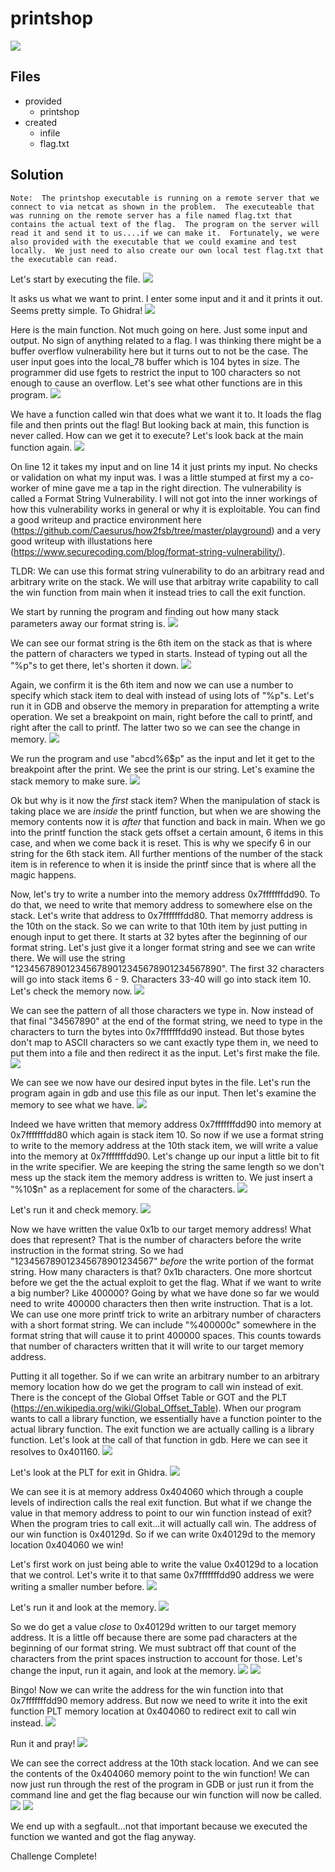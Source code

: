 # printshop
![](images/problem.PNG)

## Files
- provided
    - printshop
- created
    - infile
    - flag.txt

## Solution
```
Note:  The printshop executable is running on a remote server that we connect to via netcat as shown in the problem.  The executeable that was running on the remote server has a file named flag.txt that contains the actual text of the flag.  The program on the server will read it and send it to us....if we can make it.  Fortunately, we were also provided with the executable that we could examine and test locally.  We just need to also create our own local test flag.txt that the executable can read.
```

Let's start by executing the file.
![](images/ss_00.PNG)

It asks us what we want to print.  I enter some input and it and it prints it out.  Seems pretty simple.  To Ghidra!
![](images/ss_01.PNG)

Here is the main function.  Not much going on here.  Just some input and output.  No sign of anything related to a flag.  I was thinking there might be a buffer overflow vulnerability here but it turns out to not be the case.  The user input goes into the local_78 buffer which is 104 bytes in size.  The programmer did use fgets to restrict the input to 100 characters so not enough to cause an overflow.  Let's see what other functions are in this program.
![](images/ss_02.PNG)

We have a function called win that does what we want it to.  It loads the flag file and then prints out the flag!  But looking back at main, this function is never called.  How can we get it to execute?  Let's look back at the main function again.
![](images/ss_01.PNG)

On line 12 it takes my input and on line 14 it just prints my input.  No checks or validation on what my input was.  I was a little stumped at first my a co-worker of mine gave me a tap in the right direction.  The vulnerability is called a Format String Vulnerability.  I will not got into the inner workings of how this vulnerability works in general or why it is exploitable.  You can find a good writeup and practice environment here (https://github.com/Caesurus/how2fsb/tree/master/playground) and a very good writeup with illustations here (https://www.securecoding.com/blog/format-string-vulnerability/).

TLDR: We can use this format string vulnerability to do an arbitrary read and arbitrary write on the stack.  We will use that arbitray write capability to call the win function from main when it instead tries to call the exit function.

We start by running the program and finding out how many stack parameters away our format string is.
![](images/ss_03.PNG)

We can see our format string is the 6th item on the stack as that is where the pattern of characters we typed in starts.  Instead of typing out all the "%p"s to get there, let's shorten it down.
![](images/ss_04.PNG)

Again, we confirm it is the 6th item and now we can use a number to specify which stack item to deal with instead of using lots of "%p"s.  Let's run it in GDB and observe the memory in preparation for attempting a write operation.  We set a breakpoint on main, right before the call to printf, and right after the call to printf.  The latter two so we can see the change in memory.
![](images/ss_05.PNG)

We run the program and use "abcd%6$p" as the input and let it get to the breakpoint after the print.  We see the print is our string.  Let's examine the stack memory to make sure.
![](images/ss_06.PNG)

Ok but why is it now the *first* stack item?  When the manipulation of stack is taking place we are *inside* the printf function, but when we are showing the memory contents now it is *after* that function and back in main.  When we go into the printf function the stack gets offset a certain amount, 6 items in this case, and when we come back it is reset.  This is why we specify 6 in our string for the 6th stack item.  All further mentions of the number of the stack item is in reference to when it is inside the printf since that is where all the magic happens.

Now, let's try to write a number into the memory address 0x7fffffffdd90.  To do that, we need to write that memory address to somewhere else on the stack.  Let's write that address to 0x7fffffffdd80.  That memorry address is the 10th on the stack.  So we can write to that 10th item by just putting in enough input to get there.  It starts at 32 bytes after the beginning of our format string.  Let's just give it a longer format string and see we can write there.  We will use the string "1234567890123456789012345678901234567890".  The first 32 characters will go into stack items 6 - 9.  Characters 33-40 will go into stack item 10.  Let's check the memory now.
![](images/ss_07.PNG)

We can see the pattern of all those characters we type in.  Now instead of that final "34567890" at the end of the format string, we need to type in the characters to turn the bytes into 0x7fffffffdd90 instead.  But those bytes don't map to ASCII characters so we cant exactly type them in, we need to put them into a file and then redirect it as the input.  Let's first make the file.
![](images/ss_08.PNG)

We can see we now have our desired input bytes in the file.  Let's run the program again in gdb and use this file as our input.  Then let's examine the memory to see what we have.
![](images/ss_09.PNG)

Indeed we have written that memory address 0x7fffffffdd90 into memory at 0x7fffffffdd80 which again is stack item 10.  So now if we use a format string to write to the memory address at the 10th stack item, we will write a value into the memory at 0x7fffffffdd90.  Let's change up our input a little bit to fit in the write specifier.  We are keeping the string the same length so we don't mess up the stack item the memory address is written to.  We just insert a "%10$n" as a replacement for some of the characters.
![](images/ss_10.PNG)

Let's run it and check memory.
![](images/ss_11.PNG)

Now we have written the value 0x1b to our target memory address!  What does that represent?  That is the number of characters before the write instruction in the format string.  So we had "123456789012345678901234567" *before* the write portion of the format string.  How many characters is that?  0x1b characters.  One more shortcut before we get the the actual exploit to get the flag.  What if we want to write a big number? Like 400000?  Going by what we have done so far we would need to write 400000 characters then then write instruction.  That is a lot.  We can use one more printf trick to write an arbitrary number of characters with a short format string.  We can include "%400000c" somewhere in the format string that will cause it to print 400000 spaces.  This counts towards that number of characters written that it will write to our target memory address.

Putting it all together.  So if we can write an arbitrary number to an arbitrary memory location how do we get the program to call win instead of exit.  There is the concept of the Global Offset Table or GOT and the PLT (https://en.wikipedia.org/wiki/Global_Offset_Table).  When our program wants to call a library function, we essentially have a function pointer to the actual library function.  The exit function we are actually calling is a library function.  Let's look at the call of that function in gdb.  Here we can see it resolves to 0x401160.
![](images/ss_12.PNG)

Let's look at the PLT for exit in Ghidra.
![](images/ss_13.PNG)

We can see it is at memory address 0x404060 which through a couple levels of indirection calls the real exit function.  But what if we change the value in that memory address to point to our win function instead of exit?  When the program tries to call exit...it will actually call win.  The address of our win function is 0x40129d.  So if we can write 0x40129d to the memory location 0x404060 we win!

Let's first work on just being able to write the value 0x40129d to a location that we control.  Let's write it to that same 0x7fffffffdd90 address we were writing a smaller number before.
![](images/ss_14.PNG)

Let's run it and look at the memory.
![](images/ss_15.PNG)

So we do get a value *close* to 0x40129d written to our target memory address.  It is a little off because there are some pad characters at the beginning of our format string.  We must subtract off that count of the characters from the print spaces instruction to account for those.  Let's change the input, run it again, and look at the memory.
![](images/ss_16.PNG)
![](images/ss_17.PNG)

Bingo!  Now we can write the address for the win function into that 0x7fffffffdd90 memory address.  But now we need to write it into the exit function PLT memory location at 0x404060 to redirect exit to call win instead.
![](images/ss_18.PNG)

Run it and pray!
![](images/ss_19.PNG)

We can see the correct address at the 10th stack location.  And we can see the contents of the 0x404060 memory point to the win function!  We can now just run through the rest of the program in GDB or just run it from the command line and get the flag because our win function will now be called.
![](images/ss_20.PNG)
![](images/ss_21.PNG)

We end up with a segfault...not that important because we executed the function we wanted and got the flag anyway.

Challenge Complete!